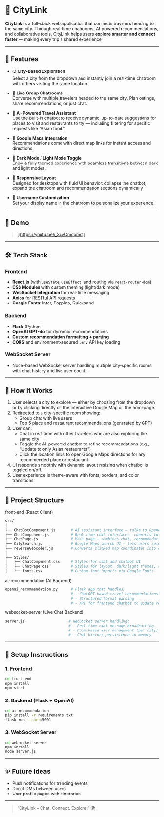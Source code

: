 # 🌆 CityLink

**CityLink** is a full-stack web application that connects travelers heading to the same city. Through real-time chatrooms, AI-powered recommendations, and collaborative tools, CityLink helps users **explore smarter and connect faster** — making every trip a shared experience.

---

## 🚀 Features

- 🗘️ **City-Based Exploration**  
  Select a city from the dropdown and instantly join a real-time chatroom with others visiting the same location.

- 💬 **Live Group Chatrooms**  
  Converse with multiple travelers headed to the same city. Plan outings, share recommendations, or just chat.

- 🤖 **AI-Powered Travel Assistant**  
  Use the built-in chatbot to receive dynamic, up-to-date suggestions for places to visit and restaurants to try — including filtering for specific requests like "Asian food."

- 🔗 **Google Maps Integration**  
  Recommendations come with direct map links for instant access and directions.

- 🎨 **Dark Mode / Light Mode Toggle**  
  Enjoy a fully themed experience with seamless transitions between dark and light modes.

- 📱 **Responsive Layout**  
  Designed for desktops with fluid UI behavior: collapse the chatbot, expand the chatroom and recommendation sections dynamically.

- 👥 **Username Customization**  
  Set your display name in the chatroom to personalize your experience.

---

## 📸 Demo

> [(https://youtu.be/i_3cvCmcomc)]

---

## 🛠️ Tech Stack

### Frontend
- **React.js** (with `useState`, `useEffect`, and routing via `react-router-dom`)
- **CSS Modules** with custom theming (light/dark mode)
- **WebSocket Integration** for real-time messaging
- **Axios** for RESTful API requests
- **Google Fonts**: Inter, Poppins, Quicksand

### Backend
- **Flask** (Python)
- **OpenAI GPT-4o** for dynamic recommendations
- **Custom recommendation formatting + parsing**
- **CORS** and environment-secured `.env` API key loading

### WebSocket Server
- Node-based WebSocket server handling multiple city-specific rooms with chat history and live user count.

---

## 🧠 How It Works

1. User selects a city to explore — either by choosing from the dropdown or by clicking directly on the interactive Google Map on the homepage.
2. Redirected to a city-specific room showing:
   - Group chat with live users
   - Top 5 place and restaurant recommendations (generated by GPT)
3. User can:
   - Chat in real time with other travelers who are also exploring the same city
   - Toggle the AI-powered chatbot to refine recommendations (e.g., “Update to only Asian restaurants”)
   - Click the location links to open Google Maps directions for any recommended place or restaurant
4. UI responds smoothly with dynamic layout resizing when chatbot is toggled on/off.
5. User experience is theme-aware with fonts, borders, and color transitions.

---

## 📁 Project Structure

front-end (React Client)
```bash
src/
│
├── ChatBotComponent.js       # AI assistant interface — talks to OpenAI API via ai-recommendation
├── ChatComponent.js          # Real-time chat interface — connects to WebSocket server
├── ChatPage.js               # Main page — combines chat, recommendations, and chatbot
├── CitySearch.js             # Google Maps search UI — lets users select a city visually
├── reverseGeocoder.js        # Converts clicked map coordinates into city names
│
├── Styles/
│   ├── ChatComponent.css     # Styles for chat and chatbot UI
│   ├── ChatPage.css          # Styles for layout, dark/light themes, recommendation styling
│   └── fonts.css             # Custom font imports via Google Fonts
```

ai-recommendation (AI Backend)
```bash
openai_recommendation.py      # Flask app that handles:
                              # - ChatGPT-based travel recommendations
                              # - Structured format parsing
                              # - API for frontend chatbot to update recommendations
```
websocket-server (Live Chat Backend)
```bash
server.js                    # WebSocket server handling:
                             # - Real-time chat message broadcasting
                             # - Room-based user management (per city)
                             # - Chat history persistence in memory
```

---

## 📌 Setup Instructions

### 1. Frontend
```bash
cd front-end
npm install
npm start
```

### 2. Backend (Flask + OpenAI)
```bash
cd ai-recommendation
pip install -r requirements.txt
flask run --port=5001
```

### 3. WebSocket Server
```bash
cd websocket-server
npm install
node server.js
```

---


## ✨ Future Ideas

- Push notifications for trending events
- Direct DMs between users
- User profile pages with itineraries

---

> “CityLink – Chat. Connect. Explore.” 🌍
